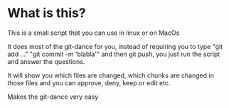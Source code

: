 # What is this?
This is a small script that you can use in linux or on MacOs

It does most of the git-dance for you, instead of requiring you to type "git add ..." "git commit -m 'blabla'" and then git push, you just run the script and answer the questions.

It will show you which files are changed, which chunks are changed in those files and you can approve, deny, keep or edit etc.

Makes the git-dance very easy